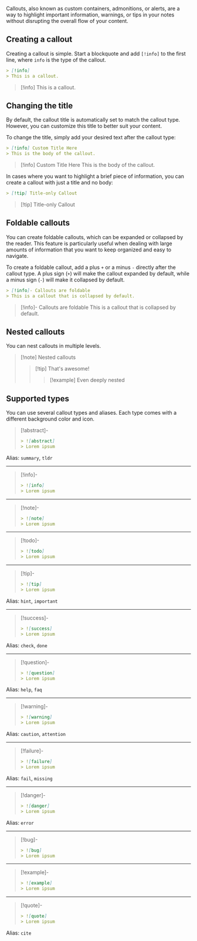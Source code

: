 Callouts, also known as custom containers, admonitions, or alerts, are a way to highlight important information, warnings, or tips in your notes without disrupting the overall flow of your content.

## Creating a callout

Creating a callout is simple. Start a blockquote and add `[!info]` to the first line, where `info` is the type of the callout.

```md
> [!info]
> This is a callout.
```

> [!info]
> This is a callout.

## Changing the title

By default, the callout title is automatically set to match the callout type. However, you can customize this title to better suit your content.

To change the title, simply add your desired text after the callout type:

```md
> [!info] Custom Title Here
> This is the body of the callout.
```

> [!info] Custom Title Here
> This is the body of the callout.

In cases where you want to highlight a brief piece of information, you can create a callout with just a title and no body:

```md
> [!tip] Title-only Callout
```

> [!tip] Title-only Callout

## Foldable callouts

You can create foldable callouts, which can be expanded or collapsed by the reader. This feature is particularly useful when dealing with large amounts of information that you want to keep organized and easy to navigate.

To create a foldable callout, add a plus `+` or a minus `-` directly after the callout type. A plus sign (`+`) will make the callout expanded by default, while a minus sign (`-`) will make it collapsed by default.

```md
> [!info]- Callouts are foldable
> This is a callout that is collapsed by default.
```

> [!info]- Callouts are foldable
> This is a callout that is collapsed by default.

## Nested callouts

You can nest callouts in multiple levels.

> [!note] Nested callouts
>
> > [!tip] That's awesome!
> >
> > > [!example] Even deeply nested

## Supported types

You can use several callout types and aliases. Each type comes with a different background color and icon.

> [!abstract]-
>
> ```md
> > ![abstract]
> > Lorem ipsum
> ```

Alias: `summary`, `tldr`

---

> [!info]-
>
> ```md
> > ![info]
> > Lorem ipsum
> ```

---

> [!note]-
>
> ```md
> > ![note]
> > Lorem ipsum
> ```

---

> [!todo]-
>
> ```md
> > ![todo]
> > Lorem ipsum
> ```

---

> [!tip]-
>
> ```md
> > ![tip]
> > Lorem ipsum
> ```

Alias: `hint`, `important`

---

> [!success]-
>
> ```md
> > ![success]
> > Lorem ipsum
> ```

Alias: `check`, `done`

---

> [!question]-
>
> ```md
> > ![question]
> > Lorem ipsum
> ```

Alias: `help`, `faq`

---

> [!warning]-
>
> ```md
> > ![warning]
> > Lorem ipsum
> ```

Alias: `caution`, `attention`

---

> [!failure]-
>
> ```md
> > ![failure]
> > Lorem ipsum
> ```

Alias: `fail`, `missing`

---

> [!danger]-
>
> ```md
> > ![danger]
> > Lorem ipsum
> ```

Alias: `error`

---

> [!bug]-
>
> ```md
> > ![bug]
> > Lorem ipsum
> ```

---

> [!example]-
>
> ```md
> > ![example]
> > Lorem ipsum
> ```

---

> [!quote]-
>
> ```md
> > ![quote]
> > Lorem ipsum
> ```

Alias: `cite`
